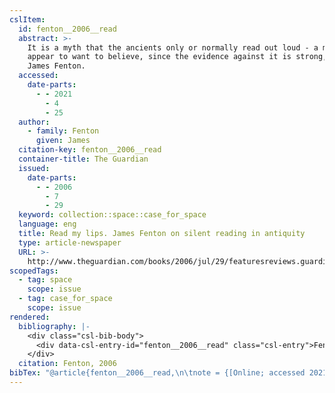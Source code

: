 ```yaml
---
cslItem:
  id: fenton__2006__read
  abstract: >-
    It is a myth that the ancients only or normally read out loud - a myth we
    appear to want to believe, since the evidence against it is strong, says
    James Fenton.
  accessed:
    date-parts:
      - - 2021
        - 4
        - 25
  author:
    - family: Fenton
      given: James
  citation-key: fenton__2006__read
  container-title: The Guardian
  issued:
    date-parts:
      - - 2006
        - 7
        - 29
  keyword: collection::space::case_for_space
  language: eng
  title: Read my lips. James Fenton on silent reading in antiquity
  type: article-newspaper
  URL: >-
    http://www.theguardian.com/books/2006/jul/29/featuresreviews.guardianreview27
scopedTags:
  - tag: space
    scope: issue
  - tag: case_for_space
    scope: issue
rendered:
  bibliography: |-
    <div class="csl-bib-body">
      <div data-csl-entry-id="fenton__2006__read" class="csl-entry">Fenton, J. 2006 “Read my lips. James Fenton on silent reading in antiquity,” <i>The Guardian</i>, 29 July. Available at: http://www.theguardian.com/books/2006/jul/29/featuresreviews.guardianreview27 (Accessed: April 25, 2021).</div>
    </div>
  citation: Fenton, 2006
bibTex: "@article{fenton__2006__read,\n\tnote = {[Online; accessed 2021-04-25]},\n\tauthor = {Fenton, James},\n\tjournal = {The Guardian},\n\tyear = {2006},\n\tmonth = {jul 29},\n\ttitle = {Read my lips. {James} {Fenton} on silent reading in antiquity},\n\thowpublished = {http://www.theguardian.com/books/2006/jul/29/featuresreviews.guardianreview27},\n}\n\n"
---
```

